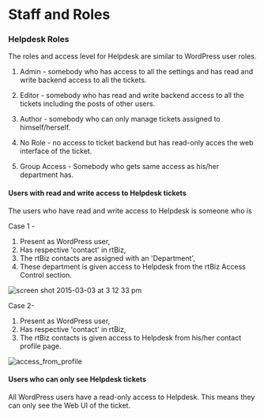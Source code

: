 # Staff and Roles

### Helpdesk Roles
The roles and access level for Helpdesk are similar to WordPress user roles.

1. Admin - somebody who has access to all the settings and has read and write backend access to all the tickets.

2. Editor - somebody who has read and write backend access to all the tickets including the posts of other users.

3. Author - somebody who can only manage tickets assigned to himself/herself.

4. No Role - no access to ticket backend but has read-only acces the web interface of the ticket.

5. Group Access - Somebody who gets same access as his/her department has.

#### Users with read and write access to Helpdesk tickets

The users who have read and write access to Helpdesk is someone who is

Case 1 -
1. Present as WordPress user,
2. Has respective 'contact' in rtBiz,
3. The rtBiz contacts are assigned with an 'Department',
4. These department is given access to Helpdesk from the rtBiz Access Control section.

![screen shot 2015-03-03 at 3 12 33 pm](https://cloud.githubusercontent.com/assets/9676513/6459784/c181caba-c1b7-11e4-89e1-140ac72756f2.png)


Case 2-
1. Present as WordPress user,
2. Has respective 'contact' in rtBiz,
3. The rtBiz contacts is given access to Helpdesk from his/her contact profile page.

![access_from_profile](https://cloud.githubusercontent.com/assets/9676513/6459218/a5cc308a-c1b2-11e4-977e-bb3a3c7e1a82.png)


#### Users who can only see Helpdesk tickets

All WordPress users have a read-only access to Helpdesk. This means they can only see the Web UI of the ticket.



